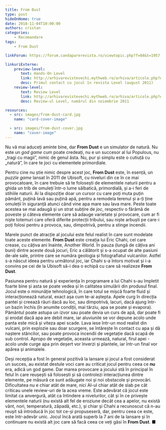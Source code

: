 ```yaml
---
title: From Dust
type: post
hideOnHome: true
date: 2018-11-04T10:00:00
authors: cristan
categories:
    - Recomandare
tags:
    - From Dust

linkForum: https://forum.candaparerevista.ro/viewtopic.php?f=84&t=1957

linkuriExterne:
    preview-level:
       text: Hands-On Level
       link: http://arhivarevistevechi.mythweb.ro/arhiva/articole.php?editie-id=168&articol=7108
       desc: Primul contact cu jocul în revista Level (august 2011)
    review-level:
       text: Review Level
       link: http://arhivarevistevechi.mythweb.ro/arhiva/articole.php?editie-id=171&articol=7557
       desc: Review-ul Level, numărul din noiembrie 2011

resources:
  - src: images/from-dust-card.jpg
    name: "card-cover-image"

  - src: images/from-dust-cover.jpg
    name: "cover-image"
---
```


Nu vă mai aduceți aminte bine, dar **From Dust** e un simulator de natură. Nu este un _god game_ cum poate credeați, nu e un succesor al lui Populous, nu „tragi cu magii”, nimic de genul ăsta. Nu, pur și simplu este o cutiuță cu „natură”, în care te joci cu elementele primordiale.

Pentru cine nu știe nimic despre acest joc, **From Dust** este, în esență, un _puzzle game_ lansat în 2011 de Ubisoft, cu niveluri din ce în ce mai provocatoare, în care trebuie să te folosești de elementele naturii pentru a ghida un trib de omuleți într-o lume sălbatică, primordială, și a-i feri de stihiile naturii. Ai la dispoziție doar un cursor cu care poți muta puțin pământ, puțină lavă sau puțină apă, pentru a remodela terenul și a-ți ține omuleții în siguranță atunci când vine apa mare sau lava mare. Peste toate acestea se mai adaugă și un strat subțire de _joc_, respectiv o fărâmă de poveste și câteva elemente care să adauge varietate și provocare, cum ar fi niște totemuri care oferă diferite protecții tribului, sau niște arbuști pe care-i poți folosi pentru a provoca, sau, dimpotrivă, pentru a stinge incendii.

Marele punct de atracție al jocului este felul realist în care sunt modelate toate aceste elemente. **From Dust** este creația lui Éric Chahi, cel care crease, cu câțiva ani înainte, Another World. În pauza (lungă de câțiva ani buni) dintre aceste două jocuri, Eric a călătorit și s-a ocupat de alte pasiuni de-ale sale, printre care se număra geologia și fotografiatul vulcanilor. Astfel s-a născut ideea pentru următorul joc, iar Chahi s-a întors motivat și i-a convins pe cei de la Ubisoft să-i dea o echipă cu care să realizeze **From Dust**.

Pasiunea pentru natură și experiența în programare a lui Chahi s-au împletit foarte bine și asta se poate vedea și în calitatea simulării din produsul final. Jocul este o minunăție tehnologică, în care totul se mișcă foarte fluid și interacționează natural, exact așa cum te-ai aștepta. Apele curg în direcția pantei și creează râuri dacă au loc, sau dimpotrivă, lacuri, dacă ajung într-un bazin închis (în anumite condiții, mai târziu, apa se poate și evapora). Pământul poate astupa un izvor sau poate devia un curs de apă, dar poate fi și erodat dacă apa are debit mare, iar aluviunile se vor depune acolo unde panta este mică și viteza apei scade. Lava iese într-un mod realist din vulcani, prin explozie sau doar scurgere, se întărește în contact cu apa și dă naștere stâncilor, sau poate provoca incendii de vegetație dacă scapă de sub control. Apropo de vegetație, aceasta urmează, natural, firul apei - acolo unde curge apa prin deșert vor înverzi și plantele, iar într-un final vor apărea și animalele.

Deși recepția a fost în general pozitivă la lansare și jocul a fost considerat un succes, au existat destule voci care au criticat jocul pentru ceea ce **nu** era, adică un god game. Dar marea provocare a jocului stă în principal în felul în care reușești să folosești și să controlezi interacțiunea dintre elemente, pe măsură ce sunt adăugate noi și noi obstacole și provocări. Dificultatea nu e chiar atât de mare, nici AI-ul chiar atât de slab pe cât criticau unele review-uri de la acea vreme. Este adevărat că jocul este limitat ca anvergură, atât ca întindere a nivelurilor, cât și în ce privește elementele naturii (nu există alt fel de eroziune decât cea a apelor, nu există vânt, nori, temperatură, zăpadă, etc.), și chiar și Chahi a recunoscut că n-au reușit să introducă în joc tot ce-și propuseseră, dar, pentru ceea ce este, este într-adevăr unic. Jocul încă arată superb la 7 ani de la lansare și în continuare nu există alt joc care să facă ceea ce veți găsi în **From Dust**. ■